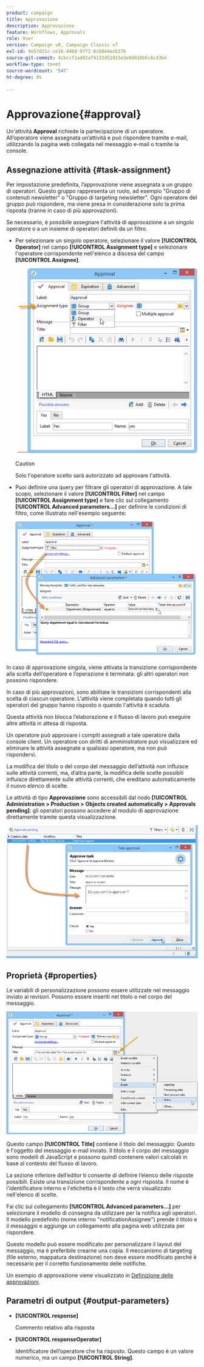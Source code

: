 ```yaml
---
product: campaign
title: Approvazione
description: Approvazione
feature: Workflows, Approvals
role: User
version: Campaign v8, Campaign Classic v7
exl-id: 9e57d21c-ce16-448d-97f1-8c6844acb37b
source-git-commit: 4cbccf1ad02af9133d51933e3e0d010b5c8c43bd
workflow-type: tm+mt
source-wordcount: '547'
ht-degree: 0%

---
```


# Approvazione{#approval}



Un&#39;attività **Approval** richiede la partecipazione di un operatore. All’operatore viene assegnata un’attività e può rispondere tramite e-mail, utilizzando la pagina web collegata nel messaggio e-mail o tramite la console.

## Assegnazione attività {#task-assignment}

Per impostazione predefinita, l’approvazione viene assegnata a un gruppo di operatori. Questo gruppo rappresenta un ruolo, ad esempio &quot;Gruppo di contenuti newsletter&quot; o &quot;Gruppo di targeting newsletter&quot;. Ogni operatore del gruppo può rispondere, ma viene presa in considerazione solo la prima risposta (tranne in caso di più approvazioni).

Se necessario, è possibile assegnare l&#39;attività di approvazione a un singolo operatore o a un insieme di operatori definiti da un filtro.

* Per selezionare un singolo operatore, selezionare il valore **[!UICONTROL Operator]** nel campo **[!UICONTROL Assignment type]** e selezionare l&#39;operatore corrispondente nell&#39;elenco a discesa del campo **[!UICONTROL Assignee]**.

  ![](assets/s_advuser_validation_box_assign.png)

  >[!CAUTION]
  >
  >Solo l&#39;operatore scelto sarà autorizzato ad approvare l&#39;attività.

* Puoi definire una query per filtrare gli operatori di approvazione. A tale scopo, selezionare il valore **[!UICONTROL Filter]** nel campo **[!UICONTROL Assignment type]** e fare clic sul collegamento **[!UICONTROL Advanced parameters...]** per definire le condizioni di filtro, come illustrato nell&#39;esempio seguente:

  ![](assets/s_advuser_validation_box_filter.png)

In caso di approvazione singola, viene attivata la transizione corrispondente alla scelta dell’operatore e l’operazione è terminata: gli altri operatori non possono rispondere.

In caso di più approvazioni, sono abilitate le transizioni corrispondenti alla scelta di ciascun operatore. L&#39;attività viene completata quando tutti gli operatori del gruppo hanno risposto o quando l&#39;attività è scaduta.

Questa attività non blocca l’elaborazione e il flusso di lavoro può eseguire altre attività in attesa di risposta.

Un operatore può approvare i compiti assegnati a tale operatore dalla console client. Un operatore con diritti di amministratore può visualizzare ed eliminare le attività assegnate a qualsiasi operatore, ma non può rispondervi.

La modifica del titolo o del corpo del messaggio dell’attività non influisce sulle attività correnti, ma, d’altra parte, la modifica delle scelte possibili influisce direttamente sulle attività correnti, che ereditano automaticamente il nuovo elenco di scelte.

Le attività di tipo **Approvazione** sono accessibili dal nodo **[!UICONTROL Administration > Production > Objects created automatically > Approvals pending]**: gli operatori possono accedere al modulo di approvazione direttamente tramite questa visualizzazione.

![](assets/s_advuser_validation_from_console.png)

## Proprietà {#properties}

Le variabili di personalizzazione possono essere utilizzate nel messaggio inviato ai revisori. Possono essere inseriti nel titolo o nel corpo del messaggio.

![](assets/edit_validation.png)

Questo campo **[!UICONTROL Title]** contiene il titolo del messaggio: Questo è l&#39;oggetto del messaggio e-mail inviato. Il titolo e il corpo del messaggio sono modelli di JavaScript e possono quindi contenere valori calcolati in base al contesto del flusso di lavoro.

La sezione inferiore dell’editor ti consente di definire l’elenco delle risposte possibili. Esiste una transizione corrispondente a ogni risposta. Il nome è l&#39;identificatore interno e l&#39;etichetta è il testo che verrà visualizzato nell&#39;elenco di scelte.

Fai clic sul collegamento **[!UICONTROL Advanced parameters...]** per selezionare il modello di consegna da utilizzare per la notifica agli operatori. Il modello predefinito (nome interno &quot;notificationAssignee&quot;) prende il titolo e il messaggio e aggiunge un collegamento alla pagina web utilizzata per rispondere.

Questo modello può essere modificato per personalizzare il layout del messaggio, ma è preferibile crearne una copia. Il meccanismo di targeting (file esterno, mappatura destinazione) non deve essere modificato perché è necessario per il corretto funzionamento delle notifiche.

Un esempio di approvazione viene visualizzato in [Definizione delle approvazioni](define-approvals.md).

## Parametri di output {#output-parameters}

* **[!UICONTROL response]**

  Commento relativo alla risposta

* **[!UICONTROL responseOperator]**

  Identificatore dell’operatore che ha risposto. Questo campo è un valore numerico, ma un campo **[!UICONTROL String]**.
